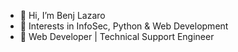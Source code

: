 - 👋 Hi, I’m Benj Lazaro
- 👀 Interests in InfoSec, Python & Web Development
- 🌱 Web Developer | Technical Support Engineer

<!---
benj-lazaro/benj-lazaro is a ✨ special ✨ repository because its `README.md` (this file) appears on your GitHub profile.
You can click the Preview link to take a look at your changes.
--->
